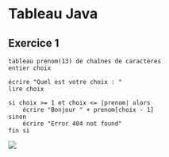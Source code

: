 # Tableau Java

## Exercice 1

    tableau prenom(13) de chaînes de caractères
    entier choix

    écrire "Quel est votre choix : "
    lire choix

    si choix >= 1 et choix <= |prenom| alors
        écrire "Bonjour " + prenom[choix - 1]
    sinon
        écrire "Error 404 not found"
    fin si

[![](https://mermaid.ink/img/pako:eNptkcFS2zAQhl9Fs5eUGSexbMdgD3AA2pkeeujQE1EOwlongljKbCQITfJAPAcvVsWClM50T9K_u9_-s7uFxiqEGtqlfW4Wkhz7dSMMC4FGaTP_0mpzIkyU7nGujTmo6u313ruTKA-HQ_ZM2uF3s_JuOn57bUgTssFPj0uGa8eerAv_ZmH1htWD8exvH6FU10FvcDpe6o-izxW6jfmtgAi4vGCcoXvHnV-w3YrQ2G4nYB_bDvHRFhhPJPXR4zdNa2dkF-YJODq9subBemIJi6xphA8Znw0EjGe9k7iR_45opd8cR3wlsvRpDf2fFWnBjHWstd6owT9ISKBD6qRW4RLbwwABboEdCqjDU0l6FCDMPtRJ7-zti2mgduQxAb9S0uGNlnOSHdStXK6Diko7Sz_iafsLJ7CSBuotbKDmZT7iE57zLDsLria8TOAF6rIc5bziBS_KkqdVWuwT-G1toKajMkurjBd5Vp3yalLkPe6uTx587P8AABW4qw?type=png)](https://mermaid.live/edit#pako:eNptkcFS2zAQhl9Fs5eUGSexbMdgD3AA2pkeeujQE1EOwlongljKbCQITfJAPAcvVsWClM50T9K_u9_-s7uFxiqEGtqlfW4Wkhz7dSMMC4FGaTP_0mpzIkyU7nGujTmo6u313ruTKA-HQ_ZM2uF3s_JuOn57bUgTssFPj0uGa8eerAv_ZmH1htWD8exvH6FU10FvcDpe6o-izxW6jfmtgAi4vGCcoXvHnV-w3YrQ2G4nYB_bDvHRFhhPJPXR4zdNa2dkF-YJODq9subBemIJi6xphA8Znw0EjGe9k7iR_45opd8cR3wlsvRpDf2fFWnBjHWstd6owT9ISKBD6qRW4RLbwwABboEdCqjDU0l6FCDMPtRJ7-zti2mgduQxAb9S0uGNlnOSHdStXK6Diko7Sz_iafsLJ7CSBuotbKDmZT7iE57zLDsLria8TOAF6rIc5bziBS_KkqdVWuwT-G1toKajMkurjBd5Vp3yalLkPe6uTx587P8AABW4qw)